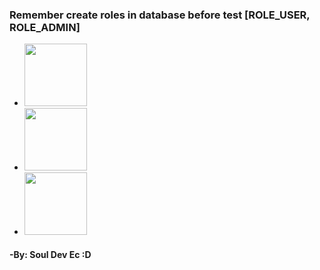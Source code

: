 <h3><b>Remember create roles in database before test [ROLE_USER, ROLE_ADMIN]</b></h3>
<ul>
<li>
<img height='100px' src='https://objectpartners.com/wp-content/uploads/2015/02/spring-boot-project-logo.png' />
</li>
  <li>
<img height='100px' src='https://seeklogo.com/images/J/jwt-logo-65D86B4640-seeklogo.com.png' />
</li>
<li>
<img height='100px' src='https://upload.wikimedia.org/wikipedia/commons/thumb/2/29/Postgresql_elephant.svg/1200px-Postgresql_elephant.svg.png' />
</li>
</ul>
<h4><b>-By: Soul Dev Ec :D</b></h4>

